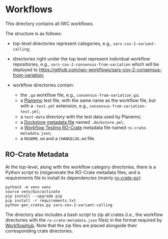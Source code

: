 # Workflows

This directory contains all IWC workflows.

The structure is as follows:

* top-level directories represent categories, e.g., `sars-cov-2-variant-calling`;
* directories right under the top level represent individual workflow repositories, e.g., `sars-cov-2-consensus-from-variation` which will be deployed to https://github.com/iwc-workflows/sars-cov-2-consensus-from-variation;
* workflow directories contain:

  * the `.ga` workflow file, e.g., `consensus-from-variation.ga`;
  * a [Planemo](https://github.com/galaxyproject/planemo) test file, with the same name as the workflow file, but with a `-test.yml` extension, e.g., `consensus-from-variation-test.yml`;
  * a `test-data` directory with the test data used by Planemo;
  * a [Dockstore](https://dockstore.org) [metadata file](https://docs.dockstore.org/en/develop/getting-started/github-apps/github-apps.html#workflow-yml-file) named `.dockstore.yml`;
  * a [Workflow Testing RO-Crate](https://crs4.github.io/life_monitor/workflow_testing_ro_crate) metadata file named `ro-crate-metadata.json`;
  * a `README.md` and a `CHANGELOG.md` file.


## RO-Crate Metadata

At the top-level, along with the workflow category directories, there is a Python script to (re)generate the RO-Crate metadata files, and a requirements file to install its dependencies (mainly [ro-crate-py](https://github.com/ResearchObject/ro-crate-py)):

```
python3 -m venv venv
source venv/bin/activate
pip install --upgrade pip
pip install -r requirements.txt
python gen_crates.py sars-cov-2-variant-calling
```

The directory also includes a bash script to zip all crates (i.e., the workflow directories with the `ro-crate-metadata.json` files) in the format required by [WorkflowHub](https://workflowhub.eu). Note that the zip files are placed alongside their corresponding crate directories.
